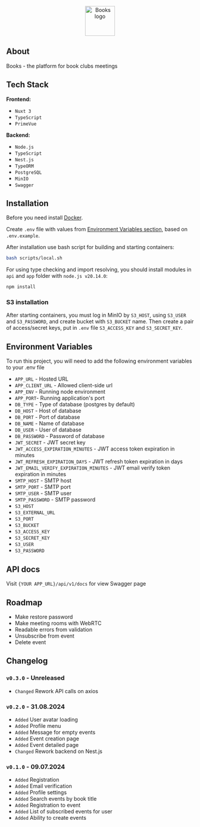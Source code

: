 <p align="center"><img src="https://i.ibb.co/n89g46j/orange-book-1f4d9.png" width="80" alt="Books logo"></p>

## About

Books - the platform for book clubs meetings

## Tech Stack

**Frontend:**

-   `Nuxt 3`
-   `TypeScript`
-   `PrimeVue`

**Backend:**

-   `Node.js`
-   `TypeScript`
-   `Nest.js`
-   `TypeORM`
-   `PostgreSQL`
-   `MinIO`
-   `Swagger`

## Installation

Before you need install [Docker](https://www.docker.com/).

Create `.env` file with values from <a href="#env-variables">Environment Variables section</a>, based on `.env.example`.

After installation use bash script for building and starting containers:

```bash
bash scripts/local.sh
```

For using type checking and import resolving, you should install modules in `api` and `app` folder with `node.js v20.14.0`:

```bash
npm install
```

### S3 installation

After starting containers, you must log in MinIO by `S3_HOST`, using `S3_USER` and `S3_PASSWORD`, and create bucket with `S3_BUCKET` name. Then create a pair of access/secret keys, put in `.env` file `S3_ACCESS_KEY` and `S3_SECRET_KEY`.

<a name="env-variables"></a>

## Environment Variables

To run this project, you will need to add the following environment variables to your .env file

-   `APP_URL` - Hosted URL
-   `APP_CLIENT_URL` - Allowed client-side url
-   `APP_ENV` - Running node environment
-   `APP_PORT`- Running application's port
-   `DB_TYPE` - Type of database (postgres by default)
-   `DB_HOST` - Host of database
-   `DB_PORT` - Port of database
-   `DB_NAME` - Name of database
-   `DB_USER` - User of database
-   `DB_PASSWORD` - Password of database
-   `JWT_SECRET` - JWT secret key
-   `JWT_ACCESS_EXPIRATION_MINUTES` - JWT access token expiration in minutes
-   `JWT_REFRESH_EXPIRATION_DAYS` - JWT refresh token expiration in days
-   `JWT_EMAIL_VERIFY_EXPIRATION_MINUTES` - JWT email verify token expiration in minutes
-   `SMTP_HOST` - SMTP host
-   `SMTP_PORT` - SMTP port
-   `SMTP_USER` - SMTP user
-   `SMTP_PASSWORD` - SMTP password
-   `S3_HOST`
-   `S3_EXTERNAL_URL`
-   `S3_PORT`
-   `S3_BUCKET`
-   `S3_ACCESS_KEY`
-   `S3_SECRET_KEY`
-   `S3_USER`
-   `S3_PASSWORD`

## API docs

Visit `{YOUR APP_URL}/api/v1/docs` for view Swagger page

## Roadmap

-   Make restore password
-   Make meeting rooms with WebRTC
-   Readable errors from validation
-   Unsubscribe from event
-   Delete event

## Changelog

### `v0.3.0` - Unreleased

- `Changed` Rework API calls on axios

### `v0.2.0` - 31.08.2024

- `Added` User avatar loading
- `Added` Profile menu
- `Added` Message for empty events
- `Added` Event creation page
- `Added` Event detailed page
- `Changed` Rework backend on Nest.js

### `v0.1.0` - 09.07.2024

- `Added` Registration
- `Added` Email verification
- `Added` Profile settings
- `Added` Search events by book title
- `Added` Registration to event
- `Added` List of subscribed events for user
- `Added` Ability to create events
